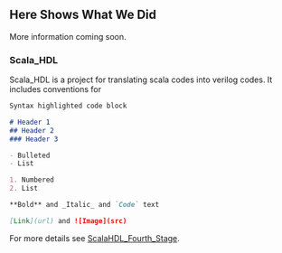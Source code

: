 ## Here Shows What We Did
More information coming soon.

### Scala_HDL

Scala_HDL is a project for translating scala codes into verilog codes.
It includes conventions for

```markdown
Syntax highlighted code block

# Header 1
## Header 2
### Header 3

- Bulleted
- List

1. Numbered
2. List

**Bold** and _Italic_ and `Code` text

[Link](url) and ![Image](src)
```

For more details see [ScalaHDL_Fourth_Stage](https://github.com/JungleX/ScalaHDL_Fourth_Stage/).

